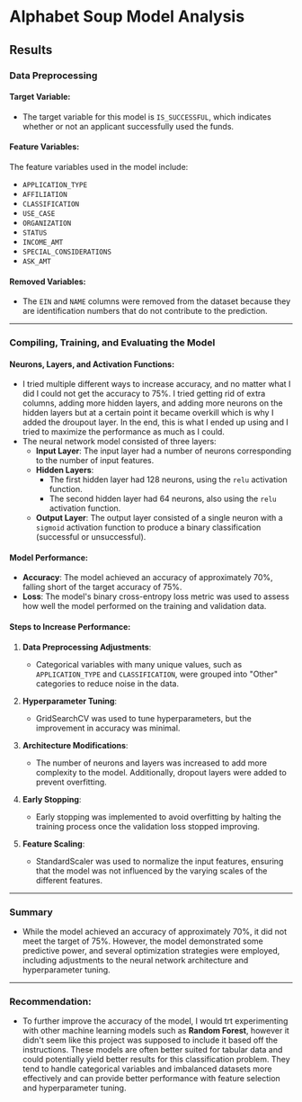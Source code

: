 # Alphabet Soup Model Analysis

## Results

### Data Preprocessing

#### Target Variable:
- The target variable for this model is `IS_SUCCESSFUL`, which indicates whether or not an applicant successfully used the funds.

#### Feature Variables:
The feature variables used in the model include:
- `APPLICATION_TYPE`
- `AFFILIATION`
- `CLASSIFICATION`
- `USE_CASE`
- `ORGANIZATION`
- `STATUS`
- `INCOME_AMT`
- `SPECIAL_CONSIDERATIONS`
- `ASK_AMT`

#### Removed Variables:
- The `EIN` and `NAME` columns were removed from the dataset because they are identification numbers that do not contribute to the prediction.

---

### Compiling, Training, and Evaluating the Model

#### Neurons, Layers, and Activation Functions:
- I tried multiple different ways to increase accuracy, and no matter what I did I could not get the accuracy to 75%. I tried getting rid of extra columns, adding more hidden layers, and adding more neurons on the hidden layers but at a certain point it became overkill which is why I added the droupout layer. In the end, this is what I ended up using and I tried to maximize the performance as much as I could. 
- The neural network model consisted of three layers:
  - **Input Layer**: The input layer had a number of neurons corresponding to the number of input features.
  - **Hidden Layers**:
    - The first hidden layer had 128 neurons, using the `relu` activation function.
    - The second hidden layer had 64 neurons, also using the `relu` activation function.
  - **Output Layer**: The output layer consisted of a single neuron with a `sigmoid` activation function to produce a binary classification (successful or unsuccessful).

#### Model Performance:
- **Accuracy**: The model achieved an accuracy of approximately 70%, falling short of the target accuracy of 75%.
- **Loss**: The model's binary cross-entropy loss metric was used to assess how well the model performed on the training and validation data.

#### Steps to Increase Performance:
1. **Data Preprocessing Adjustments**: 
   - Categorical variables with many unique values, such as `APPLICATION_TYPE` and `CLASSIFICATION`, were grouped into "Other" categories to reduce noise in the data.
   
2. **Hyperparameter Tuning**: 
   - GridSearchCV was used to tune hyperparameters, but the improvement in accuracy was minimal.
   
3. **Architecture Modifications**: 
   - The number of neurons and layers was increased to add more complexity to the model. Additionally, dropout layers were added to prevent overfitting.
   
4. **Early Stopping**: 
   - Early stopping was implemented to avoid overfitting by halting the training process once the validation loss stopped improving.
   
5. **Feature Scaling**: 
   - StandardScaler was used to normalize the input features, ensuring that the model was not influenced by the varying scales of the different features.

---

### Summary
- While the model achieved an accuracy of approximately 70%, it did not meet the target of 75%. However, the model demonstrated some predictive power, and several optimization strategies were employed, including adjustments to the neural network architecture and hyperparameter tuning.

---

### Recommendation:
- To further improve the accuracy of the model, I would trt experimenting with other machine learning models such as **Random Forest**, however it didn't seem like this project was supposed to include it based off the instructions. These models are often better suited for tabular data and could potentially yield better results for this classification problem. They tend to handle categorical variables and imbalanced datasets more effectively and can provide better performance with feature selection and hyperparameter tuning.

